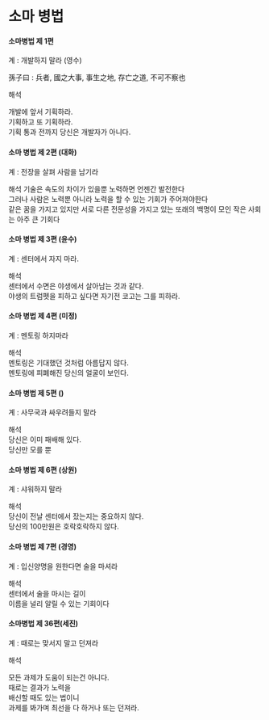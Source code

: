 # 소마 병법

#### 소마병법 제 1편

계 : 개발하지 말라 (영수)

孫子曰 : 兵者, 國之大事, 事生之地, 存亡之道, 不可不察也

해석

개발에 앞서 기획하라.  
기획하고 또 기획하라.  
기획 통과 전까지 당신은 개발자가 아니다.   

#### 소마 병법 제 2편 (대화)

계 : 전장을 살펴 사람을 남기라

해석 
기술은 속도의 차이가 있을뿐 노력하면 언젠간 발전한다   
그러나 사람은 노력뿐 아니라 노력을 할 수 있는 기회가 주어져야한다   
같은 꿈을 가지고 있지만 서로 다른 전문성을 가지고 있는 또래의 백명이 모인 작은 사회는 아주 큰 기회다  

#### 소마 병법 제 3편 (윤수)

계 : 센터에서 자지 마라. 

해석    
센터에서 수면은 야생에서 살아남는 것과 같다.   
야생의 트럼펫을 피하고 싶다면 자기전 코고는 그를 피하라.  

#### 소마 병법 제 4편 (미정)

계 : 멘토링 하지마라

해석     
멘토링은 기대했던 것처럼 아름답지 않다.   
멘토링에 피폐해진 당신의 얼굴이 보인다.   


#### 소마 병법 제 5편 ()
계 : 사무국과 싸우려들지 말라  

해석  
당신은 이미 패배해 있다.   
당신만 모를 뿐    


#### 소마 병법 제 6편 (상원)  
계 : 샤워하지 말라

해석  
당신이 전날 센터에서 잤는지는 중요하지 않다.    
당신의 100만원은 호락호락하지 않다.    

#### 소마 병법 제 7편 (경영)
계 : 입신양명을 원한다면 술을 마셔라  

해석    
센터에서 술을 마시는 길이    
이름을 널리 알릴 수 있는 기회이다  


#### 소마병법 제 36편(세진)  

계 : 때로는 맞서지 말고 던져라  

해석

모든 과제가 도움이 되는건 아니다.  
때로는 결과가 노력을  
배신할 때도 있는 법이니  
과제를 봐가며 최선을 다 하거나 또는 던져라.  

